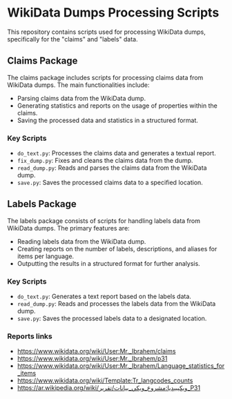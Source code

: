 # WikiData Dumps Processing Scripts

This repository contains scripts used for processing WikiData dumps, specifically for the "claims" and "labels" data.

## Claims Package

The claims package includes scripts for processing claims data from WikiData dumps. The main functionalities include:

- Parsing claims data from the WikiData dump.
- Generating statistics and reports on the usage of properties within the claims.
- Saving the processed data and statistics in a structured format.

### Key Scripts

- `do_text.py`: Processes the claims data and generates a textual report.
- `fix_dump.py`: Fixes and cleans the claims data from the dump.
- `read_dump.py`: Reads and parses the claims data from the WikiData dump.
- `save.py`: Saves the processed claims data to a specified location.

## Labels Package

The labels package consists of scripts for handling labels data from WikiData dumps. The primary features are:

- Reading labels data from the WikiData dump.
- Creating reports on the number of labels, descriptions, and aliases for items per language.
- Outputting the results in a structured format for further analysis.

### Key Scripts

- `do_text.py`: Generates a text report based on the labels data.
- `read_dump.py`: Reads and processes the labels data from the WikiData dump.
- `save.py`: Saves the processed labels data to a designated location.

### Reports links
* https://www.wikidata.org/wiki/User:Mr._Ibrahem/claims
* https://www.wikidata.org/wiki/User:Mr._Ibrahem/p31
* https://www.wikidata.org/wiki/User:Mr._Ibrahem/Language_statistics_for_items
* https://www.wikidata.org/wiki/Template:Tr_langcodes_counts
* https://ar.wikipedia.org/wiki/ويكيبيديا:مشروع_ويكي_بيانات/تقرير_P31
